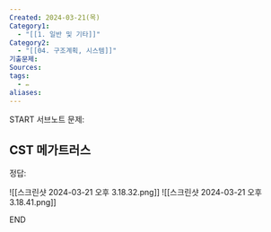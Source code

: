 ```yaml
---
Created: 2024-03-21(목)
Category1:
  - "[[1. 일반 및 기타]]"
Category2:
  - "[[04. 구조계획, 시스템]]"
기출문제: 
Sources: 
tags:
  - ✏️
aliases:
---
```

START
서브노트
문제:  
## CST 메가트러스 

정답: 

![[스크린샷 2024-03-21 오후 3.18.32.png]]
![[스크린샷 2024-03-21 오후 3.18.41.png]]
<!--ID: 1711008614485-->
END

